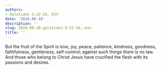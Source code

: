 ```yaml
---
authors:
- Galatians 5:22-24, ESV
date: '2016-06-18'
description: ''
slug: 2016-06-18-galatians-5:22-24,-esv
title: ''
---
```

But the fruit of the Spirit is love, joy, peace, patience, kindness, goodness, faithfulness, gentleness, self-control; against such things there is no law. And those who belong to Christ Jesus have crucified the flesh with its passions and desires.



